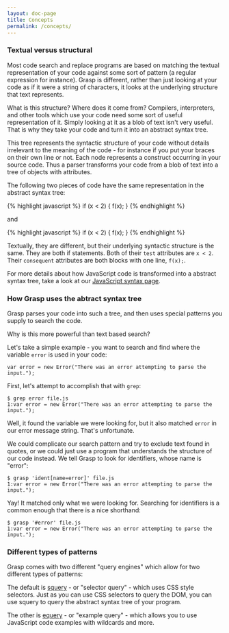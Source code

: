 ```yaml
---
layout: doc-page
title: Concepts
permalink: /concepts/
---
```


### Textual versus structural

Most code search and replace programs are based on matching the textual representation of your code against some sort of pattern (a regular expression for instance). Grasp is different, rather than just looking at your code as if it were a string of characters, it looks at the underlying structure that text represents.

What is this structure? Where does it come from? Compilers, interpreters, and other tools which use your code need some sort of useful representation of it. Simply looking at it as a blob of text isn't very useful. That is why they take your code and turn it into an abstract syntax tree.

This tree represents the syntactic structure of your code without details irrelevant to the meaning of the code - for instance if you put your braces on their own line or not. Each node represents a construct occurring in your source code. Thus a parser transforms your code from a blob of text into a tree of objects with attributes.

The following two pieces of code have the same representation in the abstract syntax tree:

{% highlight javascript %}
if (x < 2) {
  f(x);
}
{% endhighlight %}

and

{% highlight javascript %}
if (x < 2) { f(x); }
{% endhighlight %}

Textually, they are different, but their underlying syntactic structure is the same. They are both if statements. Both of their `test` attributes are `x < 2`. Their `consequent` attributes are both blocks with one line, `f(x);`.

For more details about how JavaScript code is transformed into a abstract syntax tree, take a look at our [JavaScript syntax page](../syntax-js).

### How Grasp uses the abtract syntax tree

Grasp parses your code into such a tree, and then uses special patterns you supply to search the code.

Why is this more powerful than text based search?

Let's take a simple example - you want to search and find where the variable `error` is used in your code:

    var error = new Error("There was an error attempting to parse the input.");

First, let's attempt to accomplish that with `grep`:

<pre><code>$ grep error file.js
1:var <span class="bold red">error</span> = new Error("There was an <span class="bold red">error</span> attempting to parse the input.");
</code></pre>

Well, it found the variable we were looking for, but it also matched `error` in our error message string. That's unfortunate.

We could complicate our search pattern and try to exclude text found in quotes, or we could just use a program that understands the structure of our code instead. We tell Grasp to look for identifiers, whose name is "error":

<pre><code>$ grasp 'ident[name=error]' file.js
1:var <span class="bold red">error</span> = new Error("There was an error attempting to parse the input.");
</code></pre>

Yay! It matched only what we were looking for. Searching for identifiers is a common enough that there is a nice shorthand:

<pre><code>$ grasp '#error' file.js
1:var <span class="bold red">error</span> = new Error("There was an error attempting to parse the input.");
</code></pre>

### Different types of patterns

Grasp comes with two different "query engines" which allow for two different types of patterns:

The default is [squery](../squery) - or "selector query" - which uses CSS style selectors. Just as you can use CSS selectors to query the DOM, you can use squery to query the abstract syntax tree of your program.

The other is [equery](../equery) - or "example query" - which allows you to use JavaScript code examples with wildcards and more.
